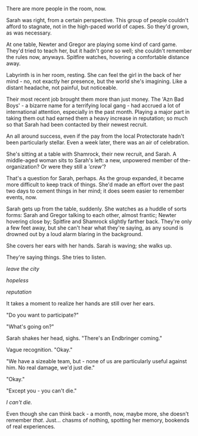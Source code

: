 There are more people in the room, now. 

Sarah was right, from a certain perspective. This group of people couldn't afford to stagnate, not in the high-paced world of capes. So they'd grown, as was necessary.

At one table, Newter and Gregor are playing some kind of card game. They'd tried to teach her, but it hadn't gone so well; she couldn't remember the rules now, anyways. Spitfire watches, hovering a comfortable distance away.

Labyrinth is in her room, resting. She can feel the girl in the back of her mind - no, not exactly her presence, but the world she's imagining. Like a distant headache, not painful, but noticeable.

Their most recent job brought them more than just money. The 'Azn Bad Boys' - a bizarre name for a terrifying local gang - had accrued a lot of international attention, especially in the past month. Playing a major part in taking them out had earned them a heavy increase in reputation; so much so that Sarah had been contacted by their newest recruit.

An all around success, even if the pay from the local Protectorate hadn't been particularly stellar. Even a week later, there was an air of celebration.

She's sitting at a table with Shamrock, their new recruit, and Sarah. A middle-aged woman sits to Sarah's left: a new, unpowered member of the- organization? Or were they still a *'crew'*?

That's a question for Sarah, perhaps. As the group expanded, it became more difficult to keep track of things. She'd made an effort over the past two days to cement things in her mind; it does seem easier to remember events, now.

Sarah gets up from the table, suddenly. She watches as a huddle of sorts forms: Sarah and Gregor talking to each other, almost frantic; Newter hovering close by; Spitfire and Shamrock slightly farther back. They're only a few feet away, but she can't hear what they're saying, as any sound is drowned out by a loud alarm blaring in the background.

She covers her ears with her hands. Sarah is waving; she walks up.

They're saying things. She tries to listen.

*leave the city*

*hopeless*

*reputation*

It takes a moment to realize her hands are still over her ears.

"Do you want to participate?"

"What's going on?"

Sarah shakes her head, sighs. "There's an Endbringer coming."

Vague recognition. "Okay."

"We have a sizeable team, but - none of us are particularly useful against him. No real damage, we'd just die."

"Okay."

"Except you - you can't die."

*I can't die.*

Even though she can think back - a month, now, maybe more, she doesn't remember *that*. Just... chasms of nothing, spotting her memory, bookends of real experiences.